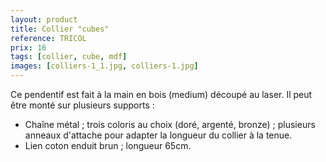 ```yaml
---
layout: product
title: Collier "cubes"
reference: TRICOL
prix: 16
tags: [collier, cube, mdf]
images: [colliers-1_1.jpg, colliers-1.jpg]
---
```

Ce pendentif est fait à la main en bois (medium) découpé au laser. Il peut être monté sur plusieurs supports :

- Chaîne métal ; trois coloris au choix (doré, argenté, bronze) ; plusieurs anneaux d'attache pour adapter la longueur du collier à la tenue. </li>
- Lien coton enduit brun ; longueur 65cm.